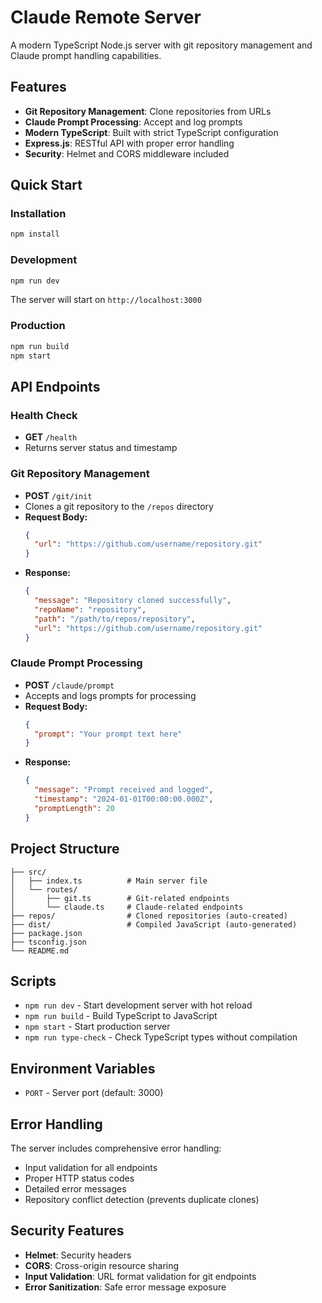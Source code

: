 # Claude Remote Server

A modern TypeScript Node.js server with git repository management and Claude prompt handling capabilities.

## Features

- **Git Repository Management**: Clone repositories from URLs
- **Claude Prompt Processing**: Accept and log prompts
- **Modern TypeScript**: Built with strict TypeScript configuration
- **Express.js**: RESTful API with proper error handling
- **Security**: Helmet and CORS middleware included

## Quick Start

### Installation

```bash
npm install
```

### Development

```bash
npm run dev
```

The server will start on `http://localhost:3000`

### Production

```bash
npm run build
npm start
```

## API Endpoints

### Health Check

- **GET** `/health`
- Returns server status and timestamp

### Git Repository Management

- **POST** `/git/init`
- Clones a git repository to the `/repos` directory
- **Request Body:**
  ```json
  {
    "url": "https://github.com/username/repository.git"
  }
  ```
- **Response:**
  ```json
  {
    "message": "Repository cloned successfully",
    "repoName": "repository",
    "path": "/path/to/repos/repository",
    "url": "https://github.com/username/repository.git"
  }
  ```

### Claude Prompt Processing

- **POST** `/claude/prompt`
- Accepts and logs prompts for processing
- **Request Body:**
  ```json
  {
    "prompt": "Your prompt text here"
  }
  ```
- **Response:**
  ```json
  {
    "message": "Prompt received and logged",
    "timestamp": "2024-01-01T00:00:00.000Z",
    "promptLength": 20
  }
  ```

## Project Structure

```
├── src/
│   ├── index.ts          # Main server file
│   └── routes/
│       ├── git.ts        # Git-related endpoints
│       └── claude.ts     # Claude-related endpoints
├── repos/                # Cloned repositories (auto-created)
├── dist/                 # Compiled JavaScript (auto-generated)
├── package.json
├── tsconfig.json
└── README.md
```

## Scripts

- `npm run dev` - Start development server with hot reload
- `npm run build` - Build TypeScript to JavaScript
- `npm start` - Start production server
- `npm run type-check` - Check TypeScript types without compilation

## Environment Variables

- `PORT` - Server port (default: 3000)

## Error Handling

The server includes comprehensive error handling:

- Input validation for all endpoints
- Proper HTTP status codes
- Detailed error messages
- Repository conflict detection (prevents duplicate clones)

## Security Features

- **Helmet**: Security headers
- **CORS**: Cross-origin resource sharing
- **Input Validation**: URL format validation for git endpoints
- **Error Sanitization**: Safe error message exposure
